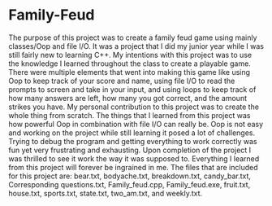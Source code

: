 # Family-Feud
The purpose of this project was to create a family feud game using mainly classes/Oop and file I/O. It was a project that I did my junior year while I was still fairly new to learning C++. My intentions with this project was to use the knowledge I learned throughout the class to create a playable game. There were multiple elements that went into making this game like using Oop to keep track of your score and name, using file I/O to read the prompts to screen and take in your input, and using loops to keep track of how many answers are left, how many you got correct, and the amount strikes you have. My personal contribution to this project was to create the whole thing from scratch. The things that I learned from this project was how powerful Oop in combination with file I/O can really be. Oop is not easy and working on the project while still learning it posed a lot of challenges. Trying to debug the program and getting everything to work correctly was fun yet very frustrating and exhausting. Upon completion of the project I was thrilled to see it work the way it was supposed to. Everything I learned from this project will forever be ingrained in me. The files that are included for this project are: bear.txt, bodyache.txt, breakdown.txt, candy_bar.txt, Corresponding questions.txt, Family_feud.cpp, Family_feud.exe, fruit.txt, house.txt, sports.txt, state.txt, two_am.txt, and weekly.txt.
